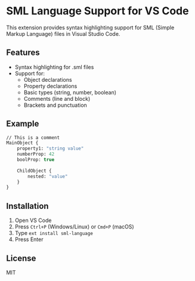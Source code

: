# SML Language Support for VS Code

This extension provides syntax highlighting support for SML (Simple Markup Language) files in Visual Studio Code.

## Features

- Syntax highlighting for .sml files
- Support for:
  - Object declarations
  - Property declarations
  - Basic types (string, number, boolean)
  - Comments (line and block)
  - Brackets and punctuation

## Example

```sml
// This is a comment
MainObject {
    property1: "string value"
    numberProp: 42
    boolProp: true
    
    ChildObject {
        nested: "value"
    }
}
```

## Installation

1. Open VS Code
2. Press `Ctrl+P` (Windows/Linux) or `Cmd+P` (macOS)
3. Type `ext install sml-language`
4. Press Enter

## License

MIT
